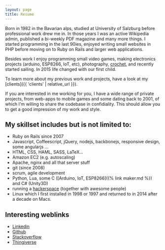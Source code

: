 ```yaml
---
layout: page
title: Resume
---
```


Born in 1982 in the Bavarian alps, studied at University of Salzburg before professional work drew me in. In those years I was an active Wikipedia admin, published a bi-weekly PDF magazine and many more things. I started programming in the last 90ies, enjoyed writing small websites in PHP before moving on to Ruby on Rails and larger web applications.

Besides work I enjoy programming small video games, making electronics projects (arduino, ESP8266, IoT, etc), photography, [crochet](https://haekeln.tomk32.de), and recently started sailing. In 2015 life changed with our first child.

To learn more about my previous work and projects, have a look at my [clients]({{ 'clients' | relative_url }}).

If you are interested in me working for you, I have a wide range of private projects, from web-apps to mobile games and some dating back to 2001,
of which I'm willing to share the codebase in confidiality. This should allow you to get a good impression of my work and style.

## My skillset includes but is not limited to:
* Ruby on Rails since 2007
* Javascript, Coffeescript, jQuery, nodejs, backbonejs, responsive design, some angularjs ...
* HTML, CSS, HAML, SASS, LaTeX...
* Amazon EC2 (e.g. autoscaling)
* Apache, nginx and all that server stuff
* git (since 2008)
* scrum, agile development
* Python, Lua, some C ([Arduino, IoT, ESP8266]({% link maker.md %}) and C# (Unity3D)
* running a [hackerspace](https://devlol.org) (together with awesome people)
* Linux which I first installed in 1998 or 1997 and returned to in 2014 after a decade on Macs.

## Interesting weblinks
* [Linkedin](https://www.linkedin.com/in/thomas-r-koll-78150775/)
* [Github](http://github.com/TomK32)
* [Stackoverflow](http://stackoverflow.com/users/story/336392)
* [Thingiverse](http://www.thingiverse.com/TomK32)
